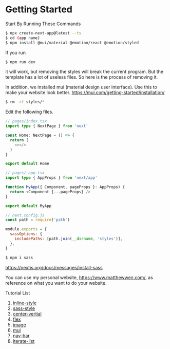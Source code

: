 # Getting Started

Start By Running These Commands
```bash
$ npx create-next-app@latest --ts
$ cd (app name)
$ npm install @mui/material @emotion/react @emotion/styled
```
If you run 
```bash
$ npm run dev
```
it will work, but removing the styles will break the current program. But the template has a lot 
of useless files. So here is the process of removing it.

In addition, we installed mui (material design user interface). Use this to make your website 
look better.
https://mui.com/getting-started/installation/
```bash
$ rm -rf styles/*
```

Edit the following files.
```typescript
// pages/index.tsx
import type { NextPage } from 'next'

const Home: NextPage = () => {
  return (
    <></>
  )
}

export default Home
```

```typescript
// pages/_app.tsx
import type { AppProps } from 'next/app'

function MyApp({ Component, pageProps }: AppProps) {
  return <Component {...pageProps} />
}

export default MyApp
```

```javascript
// next.config.js
const path = require('path')

module.exports = {
  sassOptions: {
    includePaths: [path.join(__dirname, 'styles')],
  },
}
```

```bash
$ npm i sass
```
https://nextjs.org/docs/messages/install-sass

You can use my personal website,
https://www.matthewwen.com/, as reference on what
you want to do your website.

Tutorial List
1. [inline-style](nextjs-example/pages/lessons/inline-style)
2. [sass-style](nextjs-example/pages/lessons/sass-style)
3. [center-vertial](nextjs-example/pages/lessons/center-vertical)
4. [flex](nextjs-example/pages/lessons/flex)
5. [image](nextjs-example/pages/lessons/image)
6. [mui](nextjs-example/pages/lessons/mui)
7. [nav-bar](nextjs-example/pages/lessons/nav-bar)
8. [iterate-list](nextjs-example/pages/lessons/sass-style)